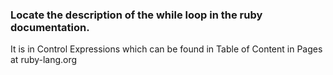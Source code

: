 ### Locate the description of the while loop in the ruby documentation.
It is in Control Expressions which can be found in Table of Content in Pages at ruby-lang.org
